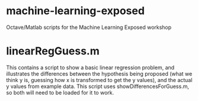 # machine-learning-exposed
Octave/Matlab scripts for the Machine Learning Exposed workshop

# linearRegGuess.m

This contains a script to show a basic linear regression problem, and illustrates the differences between the hypothesis being proposed
(what we think y is, guessing how x is transformed to get the y values), and the actual y values from example data.
This script uses showDifferencesForGuess.m, so both will need to be loaded for it to work.



